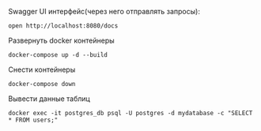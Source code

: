 Swagger UI интерфейс(через него отправлять запросы):

```
open http://localhost:8080/docs
```

Развернуть docker контейнеры
```
docker-compose up -d --build
```

Снести контейнеры
```
docker-compose down
```

Вывести данные таблиц
```
docker exec -it postgres_db psql -U postgres -d mydatabase -c "SELECT * FROM users;"

```